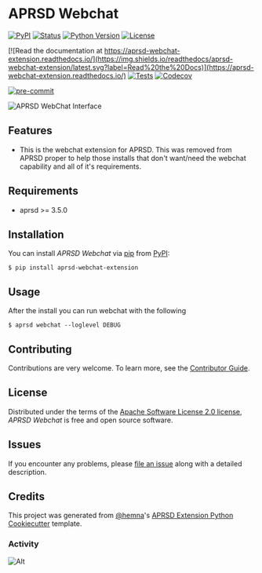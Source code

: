 # APRSD Webchat

[![PyPI](https://img.shields.io/pypi/v/aprsd-webchat-extension.svg)](https://pypi.org/project/aprsd-webchat-extension/)
[![Status](https://img.shields.io/pypi/status/aprsd-webchat-extension.svg)](https://pypi.org/project/aprsd-webchat-extension/)
[![Python Version](https://img.shields.io/pypi/pyversions/aprsd-webchat-extension)](https://pypi.org/project/aprsd-webchat-extension)
[![License](https://img.shields.io/pypi/l/aprsd-webchat-extension)](https://opensource.org/licenses/Apache%20Software%20License%202.0)

[![Read the documentation at https://aprsd-webchat-extension.readthedocs.io/](https://img.shields.io/readthedocs/aprsd-webchat-extension/latest.svg?label=Read%20the%20Docs)](https://aprsd-webchat-extension.readthedocs.io/)
[![Tests](https://github.com/hemna/aprsd-webchat-extension/workflows/Tests/badge.svg)](https://github.com/hemna/aprsd-webchat-extension/actions?workflow=Tests)
[![Codecov](https://codecov.io/gh/hemna/aprsd-webchat-extension/branch/main/graph/badge.svg)](https://codecov.io/gh/hemna/aprsd-webchat-extension)

[![pre-commit](https://img.shields.io/badge/pre--commit-enabled-brightgreen?logo=pre-commit&logoColor=white)](https://github.com/pre-commit/pre-commit)

![APRSD WebChat Interface](./screenshot.png)

## Features

-   This is the webchat extension for APRSD. This was removed from APRSD
    proper to help those installs that don\'t want/need the webchat
    capability and all of it\'s requirements.

## Requirements

-   aprsd \>= 3.5.0

## Installation

You can install *APRSD Webchat* via [pip](https://pip.pypa.io/) from
[PyPI](https://pypi.org/):

``` console
$ pip install aprsd-webchat-extension
```

## Usage

After the install you can run webchat with the following

``` console
$ aprsd webchat --loglevel DEBUG
```

## Contributing

Contributions are very welcome. To learn more, see the [Contributor
Guide](CONTRIBUTING.rst).

## License

Distributed under the terms of the [Apache Software License 2.0
license](https://opensource.org/licenses/Apache%20Software%20License%202.0),
*APRSD Webchat* is free and open source software.

## Issues

If you encounter any problems, please [file an
issue](https://github.com/hemna/aprsd-webchat-extension/issues) along
with a detailed description.

## Credits

This project was generated from [\@hemna](https://github.com/hemna)\'s
[APRSD Extension Python Cookiecutter]() template.

### Activity

![Alt](https://repobeats.axiom.co/api/embed/ab02d395ffee8220385b7837d5883393aea7fee7.svg "Repobeats analytics image")
